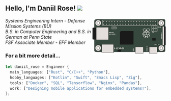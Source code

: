 <h2> Hello, I'm Daniil Rose! <img src="https://media.giphy.com/media/h741oEMnAUIILdX0kU/giphy.gif" width="50"></h2>
<img align='right' src="raspberry-pi-zero.png" width="230">
<p>
    <em>Systems Engineering Intern - Defense Mission Systems (BU)</br>
        B.S. in Computer Engineering and B.S. in German at Penn State</br>
        FSF Associate Member - EFF Member
    </em>
</p>

### For a bit more detail...

```rust
let daniil_rose = Engineer {
  main_languages: ["Rust", "C/C++", "Python"],
  hobby_languages: ["Kotlin", "Swift", "Emacs Lisp", "Zig"],
  tools: ["Docker", "SQL", "Tensorflow", "Nginx", "Pandas"],
  work: ["Designing mobile applications for embedded systems!"],
};
```
